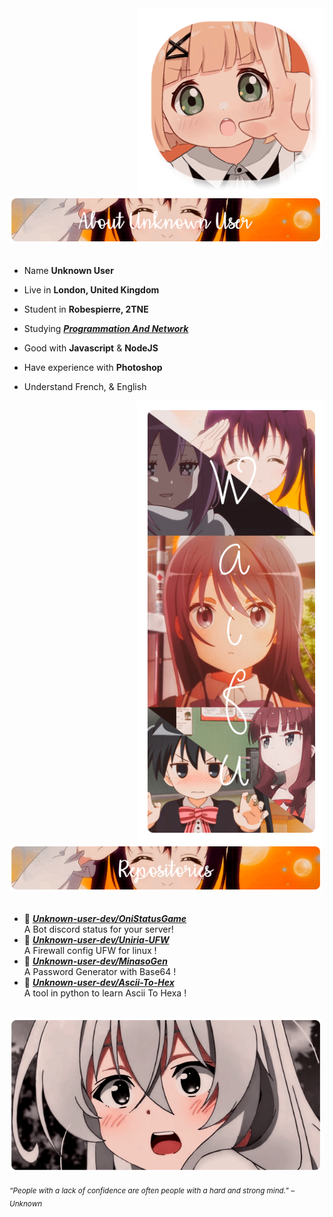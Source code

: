 <div>
<img src="Profile.png" width="300" align="right" />
<br/>
<img src="Github.png" width="500" />
<br/>
<br/>
  
- Name **Unknown User**

- Live in **London, United Kingdom**
  
- Student in **Robespierre, 2TNE**

- Studying [***Programmation And Network***](https://www.eccouncil.org/programs/certified-network-security-course/)

- Good with **Javascript** & **NodeJS**

- Have experience with **Photoshop**

- Understand French, & English
<img src="Waifu.png" width="300" align="right" />
<br/>
<img src="Repo.png" width="500" />
<br/>
<br/>
  
- 📗 [***Unknown-user-dev/OniStatusGame***](https://github.com/Unknown-user-dev/OniStatusGame) <br/>
  A Bot discord status for your server!
- 📘 [***Unknown-user-dev/Uniria-UFW***](https://github.com/Unknown-user-dev/Uniria-UFW) <br/>
  A Firewall config UFW for linux !
- 📕 [***Unknown-user-dev/MinasoGen***](https://github.com/Unknown-user-dev/MinasoGen) <br/>
  A Password Generator with Base64 !
- 📙 [***Unknown-user-dev/Ascii-To-Hex***](https://github.com/Unknown-user-dev/Ascii-To-Hex) <br/>
  A tool in python to learn Ascii To Hexa !

<br/>
<img src="banner.png" width="500" /><br/>
  
<sub> *“People with a lack of confidence are often people with a hard and strong mind.” – Unknown* </sub>
</div>
